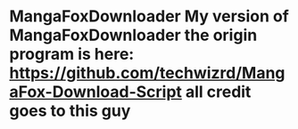# MangaFoxDownloader  My version of MangaFoxDownloader  the origin program is here: https://github.com/techwizrd/MangaFox-Download-Script  all credit goes to this guy
